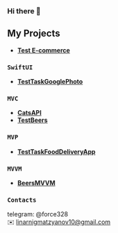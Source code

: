 ### Hi there 👋

<!--
**Karl328/Karl328** is a ✨ _special_ ✨ repository because its `README.md` (this file) appears on your GitHub profile.



Here are some ideas to get you started:
ff
- 🔭 I’m currently working on ...
- 🌱 I’m currently learning ...
- 👯 I’m looking to collaborate on ...
- 🤔 I’m looking for help with ...
- 💬 Ask me about ...
- 📫 How to reach me: ...
- 😄 Pronouns: ...
- ⚡ Fun fact: ...
-->
## My Projects 
- **<a href="https://github.com/Karl328/TestEcommerceConcept">Test E-commerce</a>**

### `SwiftUI`
- **<a href="https://github.com/Karl328/TestTaskGooglePhoto">TestTaskGooglePhoto</a>**


### `MVC`
- **<a href="https://github.com/Karl328/CatsAPI">CatsAPI</a>**
- **<a href="https://github.com/Karl328/TestBeers">TestBeers</a>**

### `MVP`
- **<a href="https://github.com/Karl328/TestTaskFoodDeliveryApp">TestTaskFoodDeliveryApp</a>**

### `MVVM`
- **<a href="https://github.com/Karl328/BeersMVVM">BeersMVVM</a>**
### `Contacts`
telegram: @force328 <br>
✉️ linarnigmatzyanov10@gmail.com
